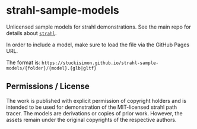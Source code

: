 # strahl-sample-models

Unlicensed sample models for strahl demonstrations. See the main repo for details about [`strahl`](https://github.com/StuckiSimon/strahl).

In order to include a model, make sure to load the file via the GitHub Pages URL.

The format is: `https://stuckisimon.github.io/strahl-sample-models/{folder}/{model}.{glb|gltf}`

## Permissions / License

The work is published with explicit permission of copyright holders and is intended to be used for demonstration of the MIT-licensed strahl path tracer. The models are derivations or copies of prior work. However, the assets remain under the original copyrights of the respective authors.
